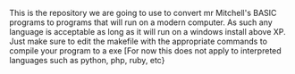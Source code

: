 This is the repository we are going to use to convert mr Mitchell's BASIC programs to programs that will run on a modern 
computer. As such any language is acceptable as long as it will run on a windows install above XP. Just make sure to 
edit the makefile with the appropriate commands to compile your program to a exe [For now this does not apply to interpreted
languages such as python, php, ruby, etc}

